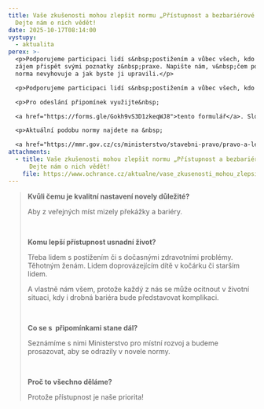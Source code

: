 ```yaml
---
title: Vaše zkušenosti mohou zlepšit normu „Přístupnost a bezbariérové užívání“.
  Dejte nám o nich vědět!
date: 2025-10-17T08:14:00
vystupy:
  - aktualita
perex: >-
  <p>Podporujeme participaci lidí s&nbsp;postižením a vůbec všech, kdo mají
  zájem přispět svými poznatky z&nbsp;praxe. Napište nám, v&nbsp;čem podle vás
  norma nevyhovuje a jak byste ji upravili.</p>

  <p>Podporujeme participaci lidí s&nbsp;postižením a vůbec všech, kdo mají zájem přispět svými poznatky z&nbsp;praxe. Napište nám, v&nbsp;čem podle vás norma nevyhovuje a jak byste ji upravili.</p>

  <p>Pro odeslání připomínek využijte&nbsp;

  <a href="https://forms.gle/Gokh9vS3D1zkeqWJ8">tento formulář</a>. Slouží odborné i laické veřejnosti a lze jej volně šířit. Připomínky sbíráme průběžně a dlouhodobě – posílat je můžete bez časového omezení.</p>

  <p>Aktuální podobu normy najdete na &nbsp;

  <a href="https://mmr.gov.cz/cs/ministerstvo/stavebni-pravo/pravo-a-legislativa/novy-stavebni-zakon/vyhlasky/navrh-vyhlasky-o-pozadavcich-na-vystavbu">webu Ministerstva pro místní rozvoj</a>.</p>
attachments:
  - title: Vaše zkušenosti mohou zlepšit normu „Přístupnost a bezbariérové užívání“.
      Dejte nám o nich vědět!
    file: https://www.ochrance.cz/aktualne/vase_zkusenosti_mohou_zlepsit_normu_pristupnost_a_bezbarierove_uzivani_-_dejte_nam_o_nich_vedet/pristupnost_pripominky.pdf
---
```

<blockquote>
<p>
<strong>Kvůli čemu je kvalitní nastavení novely důležité?&nbsp;</strong></p>
<p>Aby z&nbsp;veřejných míst mizely překážky a bariéry.&nbsp;</p>
<p>&nbsp;</p>
<p>
<strong>Komu lepší přístupnost usnadní život?</strong></p>
<p>Třeba lidem s&nbsp;postižením či s&nbsp;dočasnými zdravotními problémy. Těhotným ženám. Lidem doprovázejícím dítě v&nbsp;kočárku či starším lidem.&nbsp;</p>
<p>A vlastně nám všem, protože každý z&nbsp;nás se může ocitnout v&nbsp;životní situaci, kdy i drobná bariéra bude představovat komplikaci.</p>
<p>&nbsp;</p>
<p>
<strong>Co se s&nbsp; připomínkami stane dál?</strong></p>
<p>Seznámíme s&nbsp;nimi Ministerstvo pro místní rozvoj a budeme prosazovat, aby se odrazily v&nbsp;novele normy.&nbsp;</p>
<p>&nbsp;</p>
<p>
<strong>Proč to všechno děláme?</strong></p>
<p>Protože přístupnost je naše priorita!</p></blockquote>
